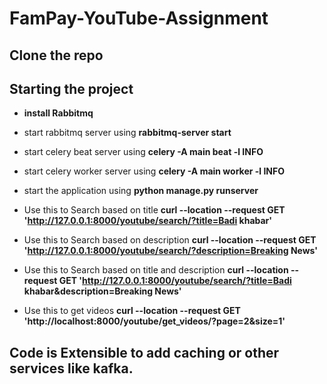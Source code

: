 # FamPay-YouTube-Assignment

## Clone the repo

## Starting the project
- **install Rabbitmq**

- start rabbitmq server using **rabbitmq-server start**

- start celery beat server using **celery -A main beat -l INFO**

- start celery worker server using **celery -A main worker -l INFO**

- start the application using **python manage.py runserver**

- Use this to Search based on title
**curl --location --request GET 'http://127.0.0.1:8000/youtube/search/?title=Badi khabar'**

- Use this to Search based on description
**curl --location --request GET 'http://127.0.0.1:8000/youtube/search/?description=Breaking News'**

- Use this to Search based on title and description
**curl --location --request GET 'http://127.0.0.1:8000/youtube/search/?title=Badi khabar&description=Breaking News'**

- Use this to get videos
**curl --location --request GET 'http://localhost:8000/youtube/get_videos/?page=2&size=1'**


## Code is Extensible to add caching or other services like kafka.